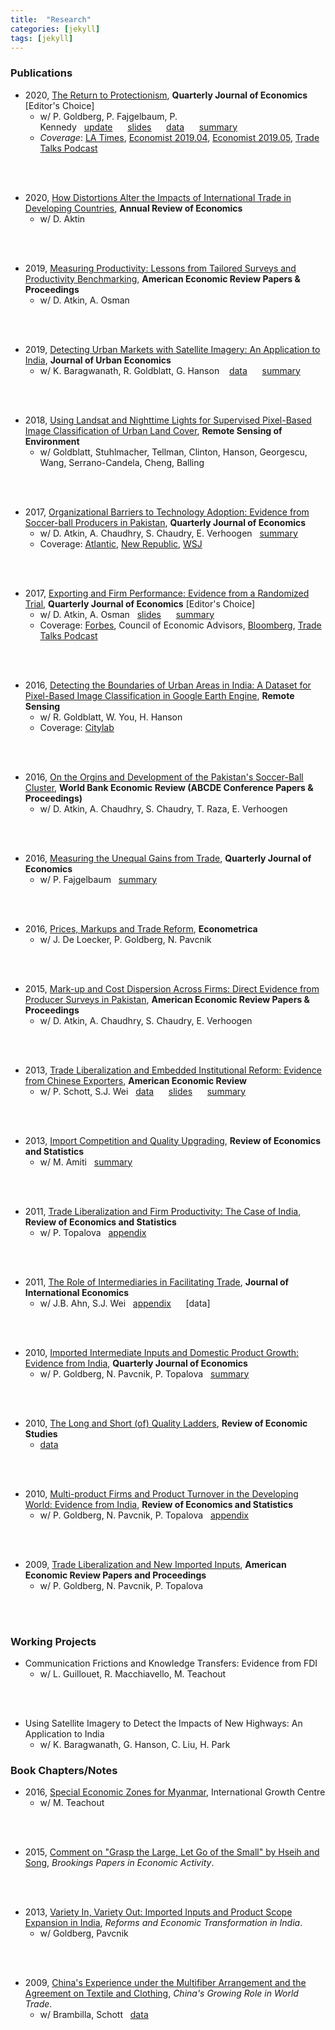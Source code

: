 ```yaml
---
title:  "Research"
categories: [jekyll]
tags: [jekyll]
---
```


### Publications

- 2020, [The Return to Protectionism]({{site.baseurl}}/files/qje_RTP/RTP.pdf), **Quarterly Journal of Economics** [Editor's Choice]
    * w/ P. Goldberg, P. Fajgelbaum, P. Kennedy&nbsp;&nbsp;&nbsp;[update]({{site.baseurl}}/files/qje_RTP/RTP_update.pdf)&nbsp;&nbsp;&nbsp;&nbsp;&nbsp;&nbsp;[slides]({{site.baseurl}}/files/qje_RTP/RTP_slides.pdf)&nbsp;&nbsp;&nbsp;&nbsp;&nbsp;&nbsp;[data]({{site.baseurl}}/files/qje_RTP/RTP_data.zip)&nbsp;&nbsp;&nbsp;&nbsp;&nbsp;&nbsp;[summary](https://voxeu.org/article/return-protectionism)
    * *Coverage*: [LA Times](https://www.latimes.com/business/hiltzik/la-fi-hiltzik-trump-trade-war-20190304-story.html), [Economist 2019.04](https://www.economist.com/finance-and-economics/2019/04/04/trade-talks-will-probably-end-with-tariffs-still-in-place), [Economist 2019.05](https://www.economist.com/finance-and-economics/2019/05/09/so-far-donald-trumps-trade-war-has-not-derailed-the-global-economy), [Trade Talks Podcast](https://www.piie.com/experts/peterson-perspectives/trade-talks-episode-77-happy-tariffversary)
<br/>
<br/>

- 2020, [How Distortions Alter the Impacts of International Trade in Developing Countries]({{site.baseurl}}/files/are_DAIIT/DAIIT.pdf), **Annual Review of Economics** 
    * w/ D. Aktin
<br/>
<br/>

- 2019, [Measuring Productivity: Lessons from Tailored Surveys and Productivity Benchmarking]({{site.baseurl}}/files/aerpp_MPTSPB/MPTSPB.pdf), **American Economic Review Papers & Proceedings**
    * w/ D. Atkin, A. Osman
<br/>
<br/>

- 2019, [Detecting Urban Markets with Satellite Imagery: An Application to India]({{site.baseurl}}/files/jue_DUM/DUM.pdf), **Journal of Urban Economics**
    * w/ K. Baragwanath, R. Goldblatt, G. Hanson &nbsp;&nbsp;&nbsp;[data]({{site.baseurl}}/files/jue_DUM/DUM_data.zip)&nbsp;&nbsp;&nbsp;&nbsp;&nbsp;&nbsp;[summary](https://voxdev.org/topic/infrastructure-urbanisation/satellite-imagery-future-tracking-urban-markets)
<br/>
<br/>

- 2018, [Using Landsat and Nighttime Lights for Supervised Pixel-Based Image Classification of Urban Land Cover]({{site.baseurl}}/files/rse_ULNLSPBIC/ULNLSPBIC.pdf), **Remote Sensing of Environment**
    * w/ Goldblatt, Stuhlmacher, Tellman, Clinton, Hanson, Georgescu, Wang, Serrano-Candela, Cheng, Balling
<br/>
<br/>

- 2017, [Organizational Barriers to Technology Adoption: Evidence from Soccer-ball Producers in Pakistan]({{site.baseurl}}/files/qje_OBTAP/OBTAP.pdf), **Quarterly Journal of Economics** 
    * w/ D. Atkin, A. Chaudhry, S. Chaudry, E. Verhoogen&nbsp;&nbsp;&nbsp;[summary](https://voxdev.org/topic/technology-innovation/incentivising-technology-adoption-pakistani-firms)
    * Coverage: [Atlantic](https://www.theatlantic.com/business/archive/2014/07/one-city-in-pakistan-produces-nearly-half-of-the-worlds-soccer-balls/373802/), [New Republic](https://newrepublic.com/article/118087/soccer-ball-manufacture-inefficiency-pakistan), [WSJ](https://blogs.wsj.com/economics/2014/04/28/how-automation-fell-flat-in-the-worlds-soccer-ball-capital/)
<br/>
<br/>

- 2017, [Exporting and Firm Performance: Evidence from a Randomized Trial]({{site.baseurl}}/files/qje_EFP/EFP.pdf), **Quarterly Journal of Economics** [Editor's Choice]
    * w/ D. Atkin, A. Osman&nbsp;&nbsp;&nbsp;[slides]({{site.baseurl}}/files/qje_EFP/EFP_slides.pdf)&nbsp;&nbsp;&nbsp;&nbsp;&nbsp;&nbsp;[summary](https://voxeu.org/article/exports-and-firm-performance-randomised-trial-evidence)
    * Coverage: [Forbes](https://www.forbes.com/sites/realspin/2016/12/09/bringing-gains-from-trade-to-the-arab-world/#574d9ad14d19), Council of Economic Advisors, [Bloomberg](https://www.bloomberg.com/opinion/articles/2017-12-14/u-s-could-give-exporters-a-helping-hand), [Trade Talks Podcast](https://www.piie.com/experts/peterson-perspectives/trade-talks-episode-62-randomized-trade)
<br/>
<br/>

- 2016, [Detecting the Boundaries of Urban Areas in India: A Dataset for Pixel-Based Image Classification in Google Earth Engine]({{site.baseurl}}/files/rs_DBUAI/DBUAI.pdf), **Remote Sensing**
    * w/ R. Goldblatt, W. You, H. Hanson
    * Coverage: [Citylab](https://www.citylab.com/life/2017/04/you-can-now-help-map-the-human-footprint-urbanization/522903/)
<br/>
<br/>

- 2016, [On the Orgins and Development of the Pakistan's Soccer-Ball Cluster]({{site.baseurl}}/files/wbr_ODPCBC/ODPCBC.pdf), **World Bank Economic Review (ABCDE Conference Papers & Proceedings)**
    * w/ D. Atkin, A. Chaudhry, S. Chaudry, T. Raza, E. Verhoogen
<br/>
<br/>

- 2016, [Measuring the Unequal Gains from Trade]({{site.baseurl}}/files/qje_MUGFT/MUGFT.pdf), **Quarterly Journal of Economics** 
    * w/ P. Fajgelbaum&nbsp;&nbsp;&nbsp;[summary](https://voxeu.org/article/pro-poor-bias-trade-new-research-expenditure-channel)
<br/>
<br/>

- 2016, [Prices, Markups and Trade Reform]({{site.baseurl}}/files/ecma_PMTR/PMTR.pdf), **Econometrica**
    * w/ J. De Loecker, P. Goldberg, N. Pavcnik
<br/>
<br/>

- 2015, [Mark-up and Cost Dispersion Across Firms: Direct Evidence from Producer Surveys in Pakistan]({{site.baseurl}}/files/aerpp_MCDAF/MCDAF.pdf), **American Economic Review Papers & Proceedings**
    * w/ D. Atkin, A. Chaudhry, S. Chaudry, E. Verhoogen
<br/>
<br/>

- 2013, [Trade Liberalization and Embedded Institutional Reform: Evidence from Chinese Exporters]({{site.baseurl}}/files/aer_TLEIR/TLEIR.pdf), **American Economic Review**
    * w/ P. Schott, S.J. Wei&nbsp;&nbsp;&nbsp;[data](https://sompks4.github.io/sub_data.html)&nbsp;&nbsp;&nbsp;&nbsp;&nbsp;&nbsp;[slides]({{site.baseurl}}/files/aer_TLEIR/TLEIR_slides.pptx)&nbsp;&nbsp;&nbsp;&nbsp;&nbsp;&nbsp;[summary](https://voxeu.org/article/hidden-gains-trade-liberalisation)
<br/>
<br/>

- 2013, [Import Competition and Quality Upgrading]({{site.baseurl}}/files/restat_ICQU/ICQU.pdf), **Review of Economics and Statistics**
    * w/ M. Amiti&nbsp;&nbsp;&nbsp;[summary](https://voxdev.org/topic/firms-trade/import-competition-and-quality-domestic-goods)
<br/>
<br/>

- 2011, [Trade Liberalization and Firm Productivity: The Case of India]({{site.baseurl}}/files/restat_TFLP/TFLP.pdf), **Review of Economics and Statistics**
    * w/ P. Topalova&nbsp;&nbsp;&nbsp;[appendix]({{site.baseurl}}/files/restat_TFLP/TLFP_appendix.pdf)
<br/>
<br/>

- 2011, [The Role of Intermediaries in Facilitating Trade]({{site.baseurl}}/files/jie_RIFT/RIFT.pdf), **Journal of International Economics** 
    * w/ J.B. Ahn, S.J. Wei&nbsp;&nbsp;&nbsp;[appendix]({{site.baseurl}}/files/jie_RIFT/RIFT_appendix.pdf)&nbsp;&nbsp;&nbsp;&nbsp;&nbsp;&nbsp;[data]
<br/>
<br/>

- 2010, [Imported Intermediate Inputs and Domestic Product Growth: Evidence from India]({{site.baseurl}}/files/qje_IIIDPG/IIDPG.pdf), **Quarterly Journal of Economics** 
    * w/ P. Goldberg, N. Pavcnik, P. Topalova&nbsp;&nbsp;&nbsp;[summary](https://voxeu.org/article/imported-inputs-and-domestic-product-growth-india)
<br/>
<br/>

- 2010, [The Long and Short (of) Quality Ladders]({{site.baseurl}}/files/restud_LSQL/LSQL.pdf), **Review of Economic Studies**
    - [data]({{site.baseurl}}/files/restud_LSQL/ladders_100113.zip)
<br/>
<br/>

- 2010, [Multi-product Firms and Product Turnover in the Developing World: Evidence from India]({{site.baseurl}}/files/restat_MFPTDW/MFPTDW.pdf), **Review of Economics and Statistics** 
    * w/ P. Goldberg, N. Pavcnik, P. Topalova&nbsp;&nbsp;&nbsp;[appendix]({{site.baseurl}}/files/restat_mp/MFPTDW_appendix.pdf)
<br/>
<br/>

- 2009, [Trade Liberalization and New Imported Inputs]({{site.baseurl}}/files/aerpp_TLNII/TLNII.pdf), **American Economic Review Papers and Proceedings** 
    * w/ P. Goldberg, N. Pavcnik, P. Topalova
<br/>
<br/>

### Working Projects
- Communication Frictions and Knowledge Transfers: Evidence from FDI
    * w/ L. Guillouet, R. Macchiavello, M. Teachout
<br/>
<br/>

- Using Satellite Imagery to Detect the Impacts of New Highways: An Application to India
    * w/ K. Baragwanath, G. Hanson, C. Liu, H. Park


### Book Chapters/Notes

- 2016, [Special Economic Zones for Myanmar]({{site.baseurl}}/files/policy/sez/SEZs-in-Myanmar), International Growth Centre
    * w/ M. Teachout
<br/>	
<br/>

- 2015, [Comment on "Grasp the Large, Let Go of the Small" by Hseih and Song]({{site.baseurl}}/files/book_HS/CHS.pdf), *Brookings Papers in Economic Activity*.
<br/>
<br/>

- 2013, [Variety In, Variety Out: Imported Inputs and Product Scope Expansion in India]({{site.baseurl}}/files/book_VIVO/VIVO.pdf), *Reforms and Economic Transformation in India*. 
    * w/ Goldberg, Pavcnik
<br/>
<br/>

- 2009, [China's Experience under the Multifiber Arrangement and the Agreement on Textile and Clothing]({{site.baseurl}}/files/book_MFA/MFA.pdf), *China's Growing Role in World Trade*. 
    * w/ Brambilla, Schott&nbsp;&nbsp;&nbsp;[data](https://sompks4.github.io/sub_data.html)
<br/>
<br/>

